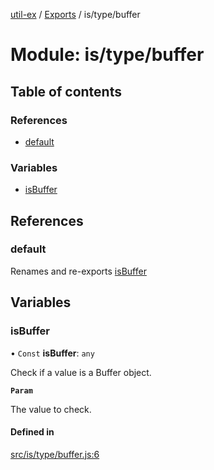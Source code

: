 [util-ex](../README.md) / [Exports](../modules.md) / is/type/buffer

# Module: is/type/buffer

## Table of contents

### References

- [default](is_type_buffer.md#default)

### Variables

- [isBuffer](is_type_buffer.md#isbuffer)

## References

### default

Renames and re-exports [isBuffer](is_type_buffer.md#isbuffer)

## Variables

### isBuffer

• `Const` **isBuffer**: `any`

Check if a value is a Buffer object.

**`Param`**

The value to check.

#### Defined in

[src/is/type/buffer.js:6](https://github.com/snowyu/util-ex.js/blob/8b5398b/src/is/type/buffer.js#L6)
